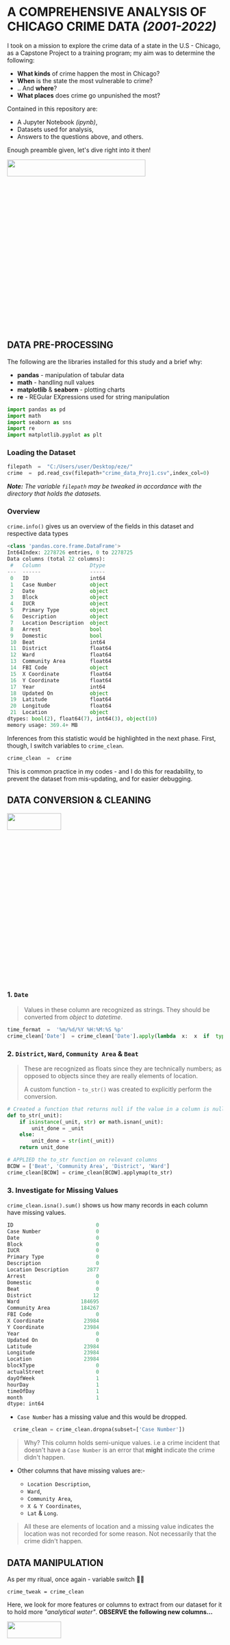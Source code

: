 # A COMPREHENSIVE ANALYSIS OF CHICAGO CRIME DATA _(2001-2022)_

I took on a mission to explore the crime data of a state in the U.S - Chicago, as a Capstone Project to a training program; my aim was to determine the following:
+ __What kinds__ of crime happen the most in Chicago?
+ __When__ is the state the most vulnerable to crime?
+ .. And __where__?
+ __What places__ does crime go unpunished the most?

Contained in this repository are:
+ A Jupyter Notebook _(ipynb)_,
+ Datasets used for analysis,
+ Answers to the questions above, and others.

Enough preamble given, let's dive right into it then!

<img src = "https://user-images.githubusercontent.com/60517587/193845348-305d2338-6c0f-4487-8d74-4fb2edbbda95.gif" width=80% height=10%/>

## DATA PRE-PROCESSING

The following are the libraries installed for this study and a brief why:
+ __pandas__ - manipulation of tabular data
+ __math__ - handling null values
+ __matplotlib__ & __seaborn__ - plotting charts
+ __re__ - REGular EXpressions used for string manipulation

```py
import pandas as pd
import math
import seaborn as sns
import re
import matplotlib.pyplot as plt
```

### Loading the Dataset
```py
filepath  =  "C:/Users/user/Desktop/eze/"
crime  =  pd.read_csv(filepath+"crime_data_Proj1.csv",index_col=0)
```

_**Note:** The variable `filepath` may be tweaked in accordance with the directory that holds the datasets._

### Overview
`crime.info()` gives us an overview of the fields in this dataset and respective data types
```py
<class 'pandas.core.frame.DataFrame'>
Int64Index: 2278726 entries, 0 to 2278725
Data columns (total 22 columns):
 #   Column                Dtype  
---  ------                -----  
 0   ID                    int64  
 1   Case Number           object 
 2   Date                  object 
 3   Block                 object 
 4   IUCR                  object 
 5   Primary Type          object 
 6   Description           object 
 7   Location Description  object 
 8   Arrest                bool   
 9   Domestic              bool   
 10  Beat                  int64  
 11  District              float64
 12  Ward                  float64
 13  Community Area        float64
 14  FBI Code              object 
 15  X Coordinate          float64
 16  Y Coordinate          float64
 17  Year                  int64  
 18  Updated On            object 
 19  Latitude              float64
 20  Longitude             float64
 21  Location              object 
dtypes: bool(2), float64(7), int64(3), object(10)
memory usage: 369.4+ MB
```

Inferences from this statistic would be highlighted in the next phase. First, though, I switch variables to `crime_clean`.

```py
crime_clean  =  crime
```
This is common practice in my codes - and I do this for readability, to prevent the dataset from mis-updating, and for easier debugging.

## DATA CONVERSION & CLEANING
<img src = "https://user-images.githubusercontent.com/60517587/193684399-a6035d40-2420-4cff-b664-62439da2c3bc.gif" width=50% height=10%/>

### 1. `Date`

> Values in these column are recognized as strings. They should be converted from _object_ to _datetime_.
```py
time_format  =  '%m/%d/%Y %H:%M:%S %p'
crime_clean['Date']  = crime_clean['Date'].apply(lambda  x:  x  if  type(x)!=str  else  dt.strptime(x,  time_format))
```
### 2. `District`, `Ward`, `Community Area` & `Beat`

> These are recognized as floats since they are technically numbers; as opposed to objects since they are really elements of location.
>
>  A custom function - `to_str()` was created to explicitly perform the conversion.

```py
# Created a function that returns null if the value in a column is null & converts to a string if it is not
def to_str(_unit):
    if isinstance(_unit, str) or math.isnan(_unit):
        unit_done = _unit
    else:
        unit_done = str(int(_unit))
    return unit_done

# APPLIED the to_str function on relevant columns
BCDW = ['Beat', 'Community Area', 'District', 'Ward']
crime_clean[BCDW] = crime_clean[BCDW].applymap(to_str)
```

### 3. Investigate for Missing Values

`crime_clean.isna().sum()` shows us how many records in each column have missing values.

```py
ID                           0
Case Number                  0
Date                         0
Block                        0
IUCR                         0
Primary Type                 0
Description                  0
Location Description      2877
Arrest                       0
Domestic                     0
Beat                         0
District                    12
Ward                    184695
Community Area          184267
FBI Code                     0
X Coordinate             23984
Y Coordinate             23984
Year                         0
Updated On                   0
Latitude                 23984
Longitude                23984
Location                 23984
blockType                    0
actualStreet                 0
dayOfWeek                    1
hourDay                      1
timeOfDay                    1
month                        1
dtype: int64
```

+ `Case Number` has a missing value and this would be dropped.
```py
  crime_clean = crime_clean.dropna(subset=['Case Number'])
  ```
  > Why? This column holds semi-unique values. i.e a crime incident that doesn't have a `Case Number` is an error that __might__ indicate the crime didn't happen.

+ Other columns that have missing values are:-

  + `Location Description`,
  + `Ward`,
  + `Community Area`,
  + `X & Y Coordinates`,
  + `Lat` & `Long`.

 > All these are elements of location and a missing value indicates the location was not recorded for some reason. Not necessarily that the crime didn't happen.

## DATA MANIPULATION

As per my ritual, once again - variable switch 👌🏽

 `crime_tweak = crime_clean`

Here, we look for more features or columns to extract from our dataset for it to hold more _"analytical water"_. __OBSERVE the following new columns...__

<img src = "https://user-images.githubusercontent.com/60517587/193694512-ccd5d4a4-8a0a-4e30-a41c-62d9ec078a3d.gif" width=50% height=10%/>

### Street Type

This column holds the full address of the location a reported crime occurred. 

> `crime_tweak['Block'].head(40).values` gives us the first few records of this column:

```	py
array(['085XX S MUSKEGON AVE', '092XX S ELLIS AVE', '062XX N TRIPP AVE',
       '0000X N KEELER AVE', '016XX W HARRISON ST', '003XX W 28 PL',
       '006XX S CENTRAL AVE', '043XX W POTOMAC AVE', '032XX W PIERCE AVE',
       '021XX N CALIFORNIA AVE', '031XX W WARREN BLVD',
       '058XX S KEDZIE AVE', '014XX N ELK GROVE AVE',
       '076XX S HALSTED ST', '042XX S INDIANA AVE', '019XX W MADISON ST',
       '047XX W FULTON ST', '009XX W GRACE ST', '002XX N LOREL AVE',
       '023XX S STATE ST', '022XX N NATCHEZ AVE', '133XX S BRANDON AVE',
       '036XX S LAKE PARK AVE', '003XX S MICHIGAN AVE', '001XX W 72ND ST',
       '078XX S PHILLIPS AVE', '025XX W BERWYN AVE', '077XX S PEORIA ST',
       '008XX N MICHIGAN AVE', '0000X W DIVISION ST',
       '065XX S JUSTINE ST', '065XX S ELLIS AVE',
       '053XX W BLOOMINGDALE AVE', '011XX S WESTERN AVE',
       '005XX W DIVISION ST', '059XX S KEDVALE AVE', '031XX S HALSTED ST',
       '001XX S PULASKI RD', '001XX N DAMEN AVE', '048XX N AVERS AVE'],
      dtype=object)
```

There is a pattern in the last word for most records in this column.

> __AVE__, __ST__, __BLVD__, __RD__, ...

This indicates the type of street the crime occurred. What if... 🌟💡 a new column were created to hold this information.

+ _**Note**: These street forms are abbreviated as seen in the array; thus, for ease of compression, there is a need to also output their full meanings._

The __USPS__ suffix abbreviations was referenced to accomplish this.

  > This table is a universal standard for comparing street abbreviations and their full forms.
  > 
  > Link: _https://www.pb.com/docs/us/pdf/sis/mail-services/usps-suffix-abbreviations.pdf_

<details>
    <summary>
        Here are few records from this table for context
    </summary>

| | Primary Street | Commonly Used Street | Postal Service Standard|
|---:|:-----------------|:-----------------------|:--------------------------|
   | 0 | ALLEY | ALLEE | ALY | 
  | 1 | ALLEY | ALLEY | ALY | 
  | 2 | ALLEY | ALLY | ALY | 
  | 3 | ALLEY | ALY | ALY |
  | 4 | ANNEX | ANEX | ANX |    
  | 5 | ANNEX | ANNEX | ANX | 
  | 6 | ANNEX | ANNX | ANX | 
  | 7 | ANNEX | ANX | ANX | 
  | 8 | ARCADE | ARC | ARC | 
  | 9 | ARCADE | ARCADE | ARC | 
  | 10 | AVENUE | AV | AVE |
  | 11 | AVENUE | AVE | AVE |
  | 12 | AVENUE | AVEN | AVE | 
  | 13 | AVENUE | AVENU | AVE | 
  | 14 | AVENUE | AVENUE | AVE |
  | 15 | AVENUE | AVN | AVE | 
  | 16 | AVENUE | AVNUE | AVE | 
  | 17 | BAYOO | BAYOO | BYU |
  | 18 | BAYOO | BAYOU | BYU | 
  | 19 | BEACH | BCH | BCH |

</details>

For value matching, this was converted into a __dictionary__ with `Commonly Used Street` as __key__ and `Primary Street` as __values__.

  ```py
  # CREATED a dictionary containing USPS suffix abbreviations
  ABBREV = pd.read_excel(filepath + 'USPS SUFFIX ABBREVIATIONS.xlsx')
  # We would convert all values in this dataframe to lower case
  abbrev = ABBREV.apply(lambda x: x.astype(str).str.lower())
  # also we would convert the dataframe to a dictionary for value matching
  abbrev_dict = dict(zip(abbrev['Commonly Used Street'], abbrev['Primary Street']))
  ```

### Actual Street

After this, the function `func_block()` was devised to extract the street types from __`Block`__, cross match with the USPS abbreviations, and output their corresponding full meanings as a new column.

```py
# CREATED a function to extract street type out of the 'Block' column
def func_block(itB):
    eachB = str(itB)
    # ran a regex search on the Block column and output the type of Block.
    searched_txt = re.search("\w*$", itB).group().lower()
    # if-statement that outputs the corresponding full name if there's a match
    if searched_txt in abbrev_dict.keys():
        block_done = abbrev_dict[searched_txt]
    else:
        block_done = searched_txt
    # another if-statement that collates all unmatched regex expressions as 'Not Found'
    return block_done if block_done in abbrev_dict.values() else 'Not Found'

# APPLIED function on the relevant column
crime_tweak["blockType"] = crime_tweak["Block"].apply(func_block)
crime_tweak = crime_tweak.assign(blockType = crime_tweak['Block'].apply(func_block))
```

Further streamlining was needed to also discover the __exact street__ a reported crime occurred. This is imperative to conduct analysis by street level, not just street-type level. The function `street_func` was devised to do just this.
```py
def street_func(it2B):
    # PERFORMED regex search and replace apropriately
    regex1st = re.search("\s[N|S|W|E]\s.*$", it2B).group()
    regexOut = re.sub("^\s[N|S|W|E]\s", '', regex1st)
    return regexOut

# APPLIED function on relevant column
crime_tweak['actualStreet'] = crime_tweak['Block'].apply(street_func)
```

### Components of Date

The following features could be extracted from the `Date` column:-

+ __Time of day__ the crime occured - Morning, Afternoon, Evening,.;
+ __Hour__ of the day the crime occured;
+ __Day of the week__;
+ __Month__.

Another function `datefunc` was engineered for this purpose.
```py
# CREATED a function to extract all the features mentioned above
def datefunc(itD):
    dow = itD.strftime("%A")
    mnth = itD.strftime("%m")
    _hour = itD.strftime("%H")
    int_hour = int(_hour)
    if int_hour < 6:
        tod = 'Night'
    elif int_hour < 12:
        tod = 'Morning'
    elif int_hour < 17:
        tod = 'Afternoon'
    elif int_hour < 20:
        tod = 'Evening'
    elif int_hour >= 20:
        tod = 'Night'
    return dow, _hour, tod, mnth

# APPLIED datefunc() on the relevant column to get a series of outputs
datefunc_applied = crime_tweak['Date'].apply(datefunc)
date_df = pd.DataFrame(datefunc_applied.tolist())

# CREATED new columns and fill with values gotten from the above operation.
crime_tweak[['dayOfWeek','hourDay','timeOfDay','month']] = date_df
```

At this point, the dataset has been fully prepared, thus we commence an actual __Analysis__.

<img src = "https://user-images.githubusercontent.com/60517587/193717269-041a3c02-e1aa-4627-a51f-ba5a7da01513.gif" width=40% height=10%/>

Before that, though, a final variable-switch to lock in all changes - `crime_df = crime_tweak`.

<details>
    <summary>
    Finally,we get an overview of the dataset along with all new features extracted.
    </summary>

|                      | 0                             | 1                             | 2                             | 3                             | 4                                      |
|:---------------------|:------------------------------|:------------------------------|:------------------------------|:------------------------------|:---------------------------------------|
| ID                   | 6407111                       | 11398199                      | 5488785                       | 11389116                      | 12420431                               |
| Case Number          | HP485721                      | JB372830                      | HN308568                      | JB361368                      | JE297624                               |
| Date                 | 2008-07-26 02:30:00           | 2018-07-31 10:57:00           | 2007-04-27 10:30:00           | 2018-07-23 08:55:00           | 2021-07-11 06:40:00                    |
| Block                | 085XX S MUSKEGON AVE          | 092XX S ELLIS AVE             | 062XX N TRIPP AVE             | 0000X N KEELER AVE            | 016XX W HARRISON ST                    |
| IUCR                 | 1320                          | 143C                          | 0610                          | 0560                          | 051A                                   |
| Primary Type         | CRIMINAL DAMAGE               | WEAPONS VIOLATION             | BURGLARY                      | ASSAULT                       | ASSAULT                                |
| Description          | TO VEHICLE                    | UNLAWFUL POSS AMMUNITION      | FORCIBLE ENTRY                | SIMPLE                        | AGGRAVATED - HANDGUN                   |
| Location Description | STREET                        | POOL ROOM                     | RESIDENCE                     | NURSING HOME/RETIREMENT HOME  | PARKING LOT / GARAGE (NON RESIDENTIAL) |
| Arrest               | False                         | True                          | True                          | False                         | False                                  |
| Domestic             | False                         | False                         | False                         | False                         | False                                  |
| Beat                 | 423                           | 413                           | 1711                          | 1115                          | 1231                                   |
| District             | 4                             | 4                             | 17                            | 11                            | 12                                     |
| Ward                 | 10                            | 8                             | 39                            | 28                            | 27                                     |
| Community Area       | 46                            | 47                            | 12                            | 26                            | 28                                     |
| FBI Code             | 14                            | 15                            | 05                            | 08A                           | 04A                                    |
| X Coordinate         | 1196638.0                     | 1184499.0                     | 1146911.0                     | 1148388.0                     | 1165430.0                              |
| Y Coordinate         | 1848800.0                     | 1843935.0                     | 1941022.0                     | 1899882.0                     | 1897441.0                              |
| Year                 | 2008                          | 2018                          | 2007                          | 2018                          | 2021                                   |
| Updated On           | 02/28/2018 03:56:25 PM        | 08/07/2018 04:02:59 PM        | 02/28/2018 03:56:25 PM        | 07/30/2018 03:52:24 PM        | 07/18/2021 04:56:02 PM                 |
| Latitude             | 41.739979622                  | 41.726922145                  | 41.994137622                  | 41.881217483                  | 41.874173691                           |
| Longitude            | -87.555120042                 | -87.599746995                 | -87.734959049                 | -87.730589961                 | -87.668082118                          |
| Location             | (41.739979622, -87.555120042) | (41.726922145, -87.599746995) | (41.994137622, -87.734959049) | (41.881217483, -87.730589961) | (41.874173691, -87.668082118)          |
| blockType            | avenue                        | avenue                        | avenue                        | avenue                        | street                                 |
| actualStreet         | MUSKEGON AVE                  | ELLIS AVE                     | TRIPP AVE                     | KEELER AVE                    | HARRISON ST                            |
| dayOfWeek            | Saturday                      | Tuesday                       | Friday                        | Monday                        | Sunday                                 |
| hourDay              | 02                            | 10                            | 10                            | 08                            | 06                                     |
| timeOfDay            | Night                         | Morning                       | Morning                       | Morning                       | Morning                                |
| month                | 07                            | 07                            | 04                            | 07                            | 07                                     |

</details>

## DATA ANALYSIS

Let's dive into the data and gain trustworthy insights from charts & graphs!

### **1. How many unique crime reports are in this dataset?**

<details>
    <summary>
       Code
   </summary>

```py
year_range = crime_df['Year'].max() - crime_df['Year'].min()
total_crime = crime_df['ID'].nunique()
per_year = total_crime//year_range

print("There have been {0} unique crime reports.\nIn {1} years.\nThis is an estimate of {2} crime reports every year.".format(total_crime, year_range, per_year))
```
</details>

```py
There have been 2278725 unique crime reports.
In 21 years.
This is an estimate of 108510 crime reports every year.
```

+ This is an interesting summary statistic of the dataset.
+ In the rest of this study, other analytical questions would be answered about demography of location of crime report, time of report, etc. 
+ Ultimately, the goal of this report is to advise the Chicago PD appropriately based on insights gleaned off the given dataset.

### **2. What are the most crime-prone locations?**

<details>
    <summary>
       Code
      </summary>

```py
blockG = pd.DataFrame(crime_df.groupby('Block').size(), columns = ['frequency'])
blockG = blockG.sort_values('frequency', ascending = False).reset_index()

blockG.head(16)
```
</details>


|      | Block                               | frequency |
| ---: | :---------------------------------- | --------: |
|    0 | 100XX W OHARE ST                    |      4878 |
|    1 | 001XX N STATE ST                    |      4362 |
|    2 | 076XX S CICERO AVE                  |      3010 |
|    3 | 008XX N MICHIGAN AVE                |      2800 |
|    4 | 0000X N STATE ST                    |      2587 |
|    5 | 0000X W TERMINAL ST                 |      1819 |
|    6 | 064XX S DR MARTIN LUTHER KING JR DR |      1692 |
|    7 | 063XX S DR MARTIN LUTHER KING JR DR |      1649 |
|    8 | 023XX S STATE ST                    |      1542 |
|    9 | 001XX W 87TH ST                     |      1346 |
|   10 | 008XX N STATE ST                    |      1320 |
|   11 | 012XX S WABASH AVE                  |      1301 |
|   12 | 0000X S STATE ST                    |      1282 |
|   13 | 022XX S STATE ST                    |      1281 |
|   14 | 006XX N MICHIGAN AVE                |      1276 |
|   15 | 057XX S CICERO AVE                  |      1233 |

+ These addresses are masked for data protection reasons, and that's understandable. However, one clear insight from this is that some houses are targeted more than others by criminals.
+ Places like this would definitely require the concentrated efforts of the police department to curtail crime rate.
+ Something else is observed though- specific streets are being repeated, throughout these 15 locations.
+ Perhaps it's not just a house that's at the receiving end of high-rate crime, but the whole street? Next chart tells us more.

### **3. What streets have had the most crime reports?**

<details>
    <summary>
       Code to plot chart
      </summary>

```py
# CREATED a table to hold the street names grouped by frequency of occurence
st_freq = pd.DataFrame(crime_df.groupby('actualStreet').size(), columns=['frequency'])
st_freq = st_freq.reset_index()

# FILTER off streets that appear only once in this table
st_freq = st_freq[st_freq['actualStreet']!=1].sort_values('frequency', ascending=False)

# now to plot
plt.figure(figsize=(15, 8))
plt.title('Top 15 Streets with the Highest Crime Rates', fontsize=13)
sns.barplot(data= st_freq[:15], x='actualStreet', y='frequency')
plt.xticks(rotation = 45)
plt.xlabel('Exact Street Crime Occured')
plt.show()
```
</details>

<img src = "https://user-images.githubusercontent.com/60517587/192199010-64e46809-20fb-420e-a53b-afc36da3179f.png">

+ Out of the 15 streets shown on this chart, 2 stand out the most - __STATE ST__ & __MICHIGAN AVE__ with very high frequency of crime reports.
+ This is not by chance; if investigated properly, the reason for this gaping figures would be discovered, and appropriate actions taken.

### **4. Where does crime happen the most in Chicago?**

<details>
    <summary>
       Code to plot chart
      </summary>

```py
# We do a groupby on 'blockType' to to get a table of types and frequency
blockTypeG = crime_df.groupby('blockType').size()
blockTypeG = pd.DataFrame(blockTypeG.sort_values(ascending=False),columns=['frequency'])
# We reset the index of this dataframe
blockTypeG = blockTypeG.reset_index()
# FILTER off 'Not Found' values
subBlock = blockTypeG[blockTypeG['blockType'] != 'Not Found']

# now to plot
plt.figure(figsize=(10, 5))
plt.title('Top 10 Street Types where Crime Happens The Most', fontsize=13)

sns.barplot(data=subBlock[:10], x='blockType', y='frequency')
plt.xlabel('Types of Street')
plt.ylabel('Number of Crimes Reported')
plt.show()
```
</details>

<img src = "https://user-images.githubusercontent.com/60517587/192199013-44a01582-4e95-4f6e-8b83-ed4264439563.png">

+ Crime occurs the most in __streets__ & __avenues__ than it does any other place.

### **5. What time in the day does crime happen the most?**

<img src = "https://user-images.githubusercontent.com/60517587/193710030-fe8e74b5-1e04-4916-88e6-736772a8d6cb.gif" width=50% height=10%>

#### **5.1 Initial Time Analysis**

<details>
    <summary>
       Code to plot chart
      </summary>

```py
plt.figure(figsize=(8,5))
plt.title('Time of Crime Report', fontsize=10)

sns.countplot(data=crime_df, x='timeOfDay')
plt.xlabel('Time in the Day')
plt.ylabel('Number of Crimes Reported')
plt.show()
```
</details>

<img src = "https://user-images.githubusercontent.com/60517587/192199015-2e3cd898-7e19-4cae-9fa0-29c432a5d0c0.png">

+ Crime occurs the most at __Night__ in Chicago, which doesn't come as a shock.
+ But what does, is that the 2nd highest is the _Afternoon__. That's strange, why would there be high rate of crime in broad daylight?
+ Perhaps it has something to do with wrong shift-allocation or deployment of police personnel to high crime areas.
+ Could a more detailed chart provide more insight?

#### **5.2 Comprehensive Time Analysis**

<details>
    <summary>
       Code to plot chart
      </summary>

```py
crime_df = crime_df.sort_values('hourDay')
# now to plot
plt.figure(figsize=(10,5))
plt.title('Time of Crime Report', fontsize = 10)
#
sns.countplot(data = crime_df , x = 'hourDay', color='blue')
plt.xlabel('Hour in the Day')
plt.ylabel('Number of Crime Reports')
plt.show()
```
</details>

<img src = "https://user-images.githubusercontent.com/60517587/192199016-490fbcff-8c43-4649-8321-6d3ec91cb890.png">

+ This chart fortifies the previous understanding we had gotten from our initial time analysis.
+ Streamlining it down to the hour, crime occurs the most at __12 noon__ & __12 midnight__, as well as between __18:00 - 22:00__.
+ This could help in appropriate shift-planning and deployment strategy.

### **6. In what months have the highest number of crimes been reported?**

<details>
    <summary>
       Code to plot chart
      </summary>

```py
plt.figure(figsize=(10,5))
plt.title('Month of Crime Reports', fontsize=10)

sns.histplot(data = crime_df.sort_values('month'), x = 'month', color= 'grey')
plt.ylabel('Number of Crime Reports')
plt.xlabel('Months')
plt.show()
```
</details>

<img src = "https://user-images.githubusercontent.com/60517587/192199017-85788452-c687-4071-a453-3589b06924a2.png">

+ The middle of the year - between May and August - records more crime than all other month. Investigation on why this is so is beyond this study.

### **7. What days of the week is crime reported the most in?**

<details>
    <summary>
       Code to plot chart
      </summary>

```py
ordered_days = ['Monday','Tuesday','Wednesday','Thursday','Friday','Saturday','Sunday']
#order dataframe so that days of the week comes out ordered
crime_df['dayOfWeek'] = crime_df['dayOfWeek'].astype('category').cat.reorder_categories(ordered_days)

#now to plot
plt.figure(figsize=(10,5))
plt.title('Time of Crime Report', fontsize = 10)
#
sns.countplot(data = crime_df , x = 'dayOfWeek')
plt.xlabel('Days of the Week')
plt.ylabel('Number of Crime Reports')
plt.show()
```
</details>

<img src = "https://user-images.githubusercontent.com/60517587/192199021-c80ad6fa-882f-4af4-810b-803a45623bf0.png">

+ On _prima facie_, one might conclude that this chart holds no statistical inference.
+ However a closer look at the bars indicate that __Friday__ & __Saturday__ have a more frequent crime occurrence than all other days.
+ Might this be as a result of relaxation of security laws because of the weekends?

### **8. What types of crime happen most frequently in Chicago?**

<details>
    <summary>
       Code to plot chart
      </summary>

```py
# We do a groupby on 'Primary Type' to get a table category and frequency
pt_freq = pd.DataFrame(crime_df.groupby('Primary Type').size(),columns=['frequency'])
# We reset the index of this dataframe
pt_freq = pt_freq.reset_index()
pt_freq = pt_freq.sort_values('frequency', ascending=False)

# now to plot
plt.figure(figsize=(12,6))
plt.title('Top 10 Most Frequent Primary Types of Crime', fontsize=15)
#
sns.barplot(data=pt_freq[:10], x='Primary Type', y='frequency')
plt.ylabel('Number of Crimes Reported')
plt.xticks(rotation = 45)
plt.show()
```
</details>

<img src = "https://user-images.githubusercontent.com/60517587/192199025-758b4066-9212-4e7f-843d-b56818dd4b52.png">

### **Elements of Location against Rate of Arrest**

It's not enough to discover where crime is being reported the most in, it's worth also considering the "success rate" of arrests in these respective locations.
In other words, __where does crime go unpunished__ the most?
To make these insights worthwhile, 4 elements of location were considered:
+ __`District`, `Ward`, `Community Area` & `Beat`__ 

For ease and reusability, a function- `locate_func()` was created to accept two inputs: 
+ name of respective column,
+ bottom N parameter.

```py
#CREATED a function to accept elements of location and pivot it against Arrest column, as well as a parameter for Bottom N
def locate_func(eachL, bottomN):
    bottomN = int(bottomN)
    # extracted a table of relevant eachL & Arrest values
    df = pd.DataFrame(crime_df.groupby([eachL, 'Arrest']).size())
    df = df.reset_index()
    # pivoted columns based on Arrest into two columns: True or False
    pivot_df  = df.pivot(index = eachL, columns = 'Arrest', values = 0)
    pivot_df = pivot_df.reset_index().rename_axis(None, axis=1)
    # calculated RateofArrest column in percent
    pivot_df['RateOfArrest'] = 100 * pivot_df[True] / (pivot_df[True] + pivot_df[False])
    pivot_df = pivot_df.sort_values('RateOfArrest')
    # plot charts appropriately with relevant parameters
    plt.figure(figsize=(10,4))
    title = "The {0}s with the {1} Lowest Rates of Arrest".format(eachL, bottomN)
    plt.title(label = title, fontsize=12)
    # now to plot
    return sns.barplot(data = pivot_df[:bottomN], x = eachL, y = 'RateOfArrest'), plt.ylabel('Percentage of Rate of Arrest')
```

Inferences from the resulting charts would serve as an advisement to the Chicago State Police Department as to where crime is left unchecked the most within Chicago.
Thus, there could be logical deployment of more military personnel in locations with the lowest Rate of Arrest.

<details>
    <summary>
       Code to plot chart
      </summary>

```py
# now we plot all 4 graphs
locate_func('Beat', 15)
locate_func('Ward', 15)
locate_func('Community Area', 15)
locate_func('District', 15)

plt.ylabel('Percentage of Rate of Arrest')
plt.show()
```
</details>

<img src = "https://user-images.githubusercontent.com/60517587/192199029-d9f8dd8e-e746-4282-b26e-58aca4f80f4a.png">

+ `Beat` __1214__, __1935__, __235__ have pretty low rates of arrest when compared to the others.
+ _An example of how the chart could be read:_ `Beat` __1214__ has a rate of arrest of around 7%, this could be interpreted as - Out of a 100 crime reports in this `Beat`, only 7 apprehensions were made. This, of course, is a very poor stat.

<img src = "https://user-images.githubusercontent.com/60517587/192198990-9ab59b2c-ec66-4e1e-8305-2a252cb6fc47.png">

+ `Ward` __43__ particularly has close to 12% rate of arrest.
+ However, other Wards have rate of arrest of 15% and above; this is still poor, yet comfortable compared to others.

<img src = "https://user-images.githubusercontent.com/60517587/192198997-2b2da0c4-3386-404e-b9b5-7b5daccab34c.png">

+ Similar poor statistics can be seen for `Community Area`.

<img src = "https://user-images.githubusercontent.com/60517587/192199006-833b6f31-7c15-4ae6-b28c-7b346d7deecb.png">

+ `District` have high enough rate of arrest, with the lowest being close to 20% and this is impressive.

## And... WE'RE DONE!

<img src = "https://user-images.githubusercontent.com/60517587/193709337-8d64de0e-e0ca-4c52-ad92-cd81b83d3c13.gif" width=50% height=10%>

To summarize, Chicago state is not the safest place to be- note that this is taken out of context from other states- and there seems to be multiple security issues that could be worked on.

This has been an interesting study, with a lot of analytical insights within as I'm sure you'd agree.

---

<p>&copy; 2022 Kingsley Izima</p>
